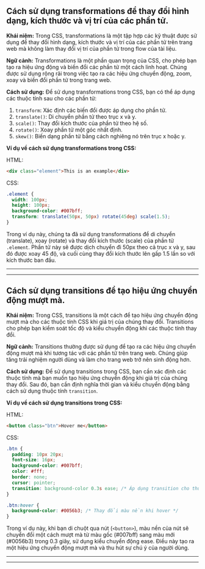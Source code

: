 ## Cách sử dụng transformations để thay đổi hình dạng, kích thước và vị trí của các phần tử.

**Khái niệm:**
Trong CSS, transformations là một tập hợp các kỹ thuật được sử dụng để thay đổi hình dạng, kích thước và vị trí của các phần tử trên trang web mà không làm thay đổi vị trí của phần tử trong flow của tài liệu.

**Ngữ cảnh:**
Transformations là một phần quan trọng của CSS, cho phép bạn tạo ra hiệu ứng động và biến đổi các phần tử một cách linh hoạt. Chúng được sử dụng rộng rãi trong việc tạo ra các hiệu ứng chuyển động, zoom, xoay và biến đổi phần tử trong trang web.

**Cách sử dụng:**
Để sử dụng transformations trong CSS, bạn có thể áp dụng các thuộc tính sau cho các phần tử:

1. `transform`: Xác định các biến đổi được áp dụng cho phần tử.
2. `translate()`: Di chuyển phần tử theo trục x và y.
3. `scale()`: Thay đổi kích thước của phần tử theo hệ số.
4. `rotate()`: Xoay phần tử một góc nhất định.
5. `skew()`: Biến dạng phần tử bằng cách nghiêng nó trên trục x hoặc y.

**Ví dụ về cách sử dụng transformations trong CSS:**

HTML:

```html
<div class="element">This is an example</div>
```

CSS:

```css
.element {
  width: 100px;
  height: 100px;
  background-color: #007bff;
  transform: translate(50px, 50px) rotate(45deg) scale(1.5);
}
```

Trong ví dụ này, chúng ta đã sử dụng transformations để di chuyển (translate), xoay (rotate) và thay đổi kích thước (scale) của phần tử `.element`. Phần tử này sẽ được dịch chuyển đi 50px theo cả trục x và y, sau đó được xoay 45 độ, và cuối cùng thay đổi kích thước lên gấp 1.5 lần so với kích thước ban đầu.

---

---

## Cách sử dụng transitions để tạo hiệu ứng chuyển động mượt mà.

**Khái niệm:**
Trong CSS, transitions là một cách để tạo hiệu ứng chuyển động mượt mà cho các thuộc tính CSS khi giá trị của chúng thay đổi. Transitions cho phép bạn kiểm soát tốc độ và kiểu chuyển động khi các thuộc tính thay đổi.

**Ngữ cảnh:**
Transitions thường được sử dụng để tạo ra các hiệu ứng chuyển động mượt mà khi tương tác với các phần tử trên trang web. Chúng giúp tăng trải nghiệm người dùng và làm cho trang web trở nên sinh động hơn.

**Cách sử dụng:**
Để sử dụng transitions trong CSS, bạn cần xác định các thuộc tính mà bạn muốn tạo hiệu ứng chuyển động khi giá trị của chúng thay đổi. Sau đó, bạn cần định nghĩa thời gian và kiểu chuyển động bằng cách sử dụng thuộc tính `transition`.

**Ví dụ về cách sử dụng transitions trong CSS:**

HTML:

```html
<button class="btn">Hover me</button>
```

CSS:

```css
.btn {
  padding: 10px 20px;
  font-size: 16px;
  background-color: #007bff;
  color: #fff;
  border: none;
  cursor: pointer;
  transition: background-color 0.3s ease; /* Áp dụng transition cho thuộc tính background-color trong 0.3 giây với kiểu chuyển động ease */
}

.btn:hover {
  background-color: #0056b3; /* Thay đổi màu nền khi hover */
}
```

Trong ví dụ này, khi bạn di chuột qua nút (`<button>`), màu nền của nút sẽ chuyển đổi một cách mượt mà từ màu gốc (#007bff) sang màu mới (#0056b3) trong 0.3 giây, sử dụng kiểu chuyển động ease. Điều này tạo ra một hiệu ứng chuyển động mượt mà và thu hút sự chú ý của người dùng.

---

---
